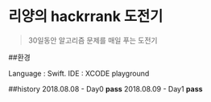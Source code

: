 
리양의 hackrrank 도전기
===

> 30일동안 알고리즘 문제를 매일 푸는 도전기

##환경

Language : Swift. 
IDE : XCODE playground

##history
2018.08.08 - Day0 **pass**
2018.08.09 - Day1 **pass**




